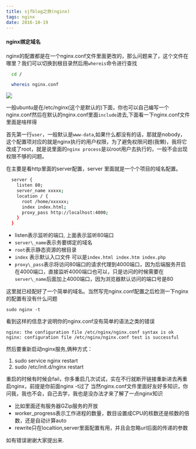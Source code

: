 ```yaml
---
title: sjfblog之旅(nginx)
tags: nginx
date: 2016-10-19
---
```

#### nginx绑定域名

nginx的配置都是在一个nginx.conf文件里面更改的，那么问题来了，这个文件在哪里？我们可以切换到根目录然后用`whereis`命令进行查找

``` bash
  cd /

  whereis nginx.conf
```
![](http://7xrp7o.com1.z0.glb.clouddn.com/whereis.png)

一般ubuntu是在/etc/nginx(这个是默认的)下面，你也可以自己编写一个nginx.conf然后在默认的nginx.conf里面`include`进去,下面看一下nginx.conf文件里面是啥样得

首先第一行`user`，一般默认是`www-data`,如果什么都没有的话，那就是nobody，这个配置项对应的就是nginx执行的用户权限，为了避免权限问题(我懒)，我将它改成了root，就是说里面的`nginx process`是以root用户去执行的，一般不会出现权限不够的问题。

在主要是看http里面的server配置，server 里面就是一个个项目的域名配置。

```bash
  server {
    listen 80;
    server_name xxxxx;
    location / {
      root /home/xxxxxx;
      index index.html;
      proxy_pass http://localhost:4000;
    }
  }
```
  * listen表示监听的端口, 上面表示监听80端口
  * `server\_name`表示务要绑定的域名
  * `root`表示静态资源的根目录
  * `index` 表示默认入口文件 可以是`index.html index.htm index.php`
  * `proxy\_pass`表示将访问80端口的请求代理到4000端口，因为后端服务开启在4000端口，直接监听4000端口也可以，只是访问的时候需要在`server\_name`后面加上4000端口，因为浏览器默认访问的端口号是80

这里就已经配好了一个简单的域名。当然写完nginx.conf配置之后检测一下nginx的配置有没有什么问题
    
    sudo nginx -t

看到这样的信息才说明你的nginx.conf没有简单的语法之类的错误

    nginx: the configuration file /etc/nginx/nginx.conf syntax is ok
    nginx: configuration file /etc/nginx/nginx.conf test is successful

然后要重新启动nginx服务,俩种方式：

  1. sudo service nginx restart
  2. sudo /etc/init.d/nginx restart

重启的时候有时候会fail，你多重启几次试试，实在不行就断开链接重新进去再重启nginx，前提是你前面nginx -t过了
当然nginx.conf文件里面好友好多知识，你问我，我也不会，自己去学，我也是没办法才来了解了一点nginx知识
  
  * 比如里面还有服务器GZip服务的开放
  * worker\_progress表示工作进程的数量，数目设置成CPU的核数还是核数的倍数，还是自动计算auto
  * rewrite只在localtion,server里面配置有用，并且会忽略url后面的传递的参数

如有错误谢谢大家提出来.